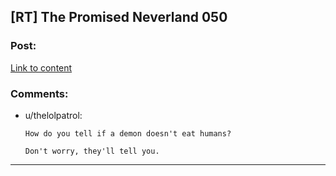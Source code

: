 ## [RT] The Promised Neverland 050

### Post:

[Link to content](http://mangastream.com/read/neverland/050/4483/1)

### Comments:

- u/thelolpatrol:
  ```
  How do you tell if a demon doesn't eat humans?

  Don't worry, they'll tell you.
  ```

---

